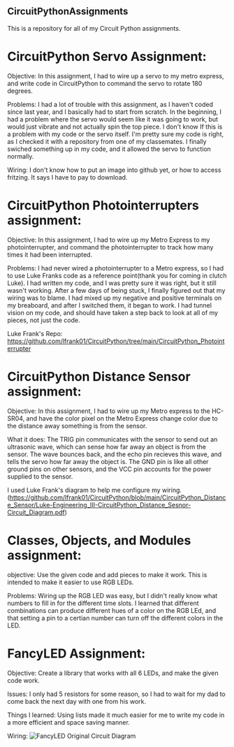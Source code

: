 ## CircuitPythonAssignments
This is a repository for all of my Circuit Python assignments.

# CircuitPython Servo Assignment:

Objective:
In this assignment, I had to wire up a servo to my metro express, and write code in CircuitPython to command the servo to rotate 180 degrees. 

Problems:
I had a lot of trouble with this assignment, as I haven't coded since last year, and I basically had to start from scratch. In the beginning, I had a problem where the servo would seem like it was going to work, but would just vibrate and not actually spin the top piece. I don't know If this is a problem with my code or the servo itself. I'm pretty sure my code is right, as I checked it with a repository from one of my classemates. I finally swiched something up in my code, and it allowed the servo to function normally.

Wiring: 
I don't know how to put an image into github yet, or how to access fritzing. It says I have to pay to download.


# CircuitPython Photointerrupters assignment:

Objective:
In this assignment, I had to wire up my Metro Express to my photointerrupter, and command the photointerrupter to track how many times it had been interrupted. 

Problems:
I had never wired a photointerrupter to a Metro express, so I had to use Luke Franks code as a reference point(thank you for coming in clutch Luke). I had written my code, and I was pretty sure it was right, but it still wasn't working. After a few days of being stuck, I finally figured out that my wiring was to blame. I had mixed up my negative and positive terminals on my breaboard, and after I switched them, it began to work. I  had tunnel vision on my code, and should have taken a step back to look at all of my pieces, not just the code.

Luke Frank's Repo: https://github.com/lfrank01/CircuitPython/tree/main/CircuitPython_Photointerrupter 

# CircuitPython Distance Sensor assignment: 

Objective: In this assignment, I had to wire up my Metro express to the HC-SR04, and have the color pixel on the Metro Express change color due to the distance away something is from the sensor. 

What it does:
The TRIG pin communicates with the sensor to send out an ultrasonic wave, which can sense how far away an object is from the sensor. The wave bounces back, and the echo pin recieves this wave, and tells the servo how far away the object is. The GND pin is like all other ground pins on other sensors, and the VCC pin accounts for the power supplied to the sensor.

I used Luke Frank's diagram to help me configure my wiring.(https://github.com/lfrank01/CircuitPython/blob/main/CircuitPython_Distance_Sensor/Luke-Engineering_III-CircuitPython_Distance_Sesnor-Circuit_Diagram.pdf)


# Classes, Objects, and Modules assignment:

objective: Use the given code and add pieces to make it work. This is intended to make it easier to use RGB LEDs. 

Problems: Wiring up the RGB LED was easy, but I didn't really know what numbers to fill in for the different time slots. I learned that different combinations can produce different hues of a color on the RGB LEd, and that setting a pin to a certian number can turn off the different colors in the LED.

# FancyLED Assignment:

Objective: Create a library that works with all 6 LEDs, and make the given code work.

Issues: I only had 5 resistors for some reason, so I had to wait for my dad to come back the next day with one from his work. 

Things I learned: Using lists made it much easier for me to write my code in a more efficient and space saving manner. 

Wiring: ![FancyLED Original Circuit Diagram](./Luke-Engineering_III-FancyLED_Origonal_Circuit_Diagram.png)
